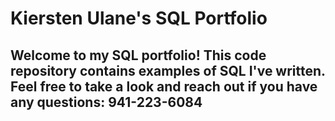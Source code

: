 # Kiersten Ulane's SQL Portfolio
## Welcome to my SQL portfolio! This code repository contains examples of SQL I've written. Feel free to take a look and reach out if you have any questions: 941-223-6084
